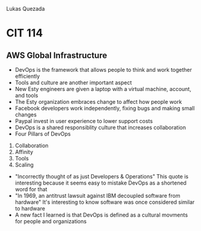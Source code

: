 Lukas Quezada
# CIT 114
## AWS Global Infrastructure
- DevOps is the framework that allows people to think and work together efficiently
- Tools and culture are another important aspect
- New Esty engineers are given a laptop with a virtual machine, account, and tools
- The Esty organization embraces change to affect how people work
- Facebook developers work independently, fixing bugs and making small changes
- Paypal invest in user experience to lower support costs
- DevOps is a shared responsiblity culture that increases collaboration
- Four Pillars of DevOps
1. Collaboration
2. Affinity
3. Tools
4. Scaling
- "Incorrectly thought of as just Developers & Operations" This quote is interesting because it seems easy to mistake DevOps as a shortened word for that
- "In 1969, an antitrust lawsuit against IBM decoupled software from hardware" It's interesting to know software was once considered similar to hardware
- A new fact I learned is that DevOps is defined as a cultural movments for people and organizations
